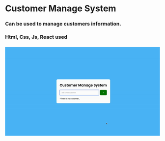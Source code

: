 <h1>Customer Manage System</h1>

<h3> Can be used to manage customers information.</h3>

<h3>Html, Css, Js, React used<h3>

<img src="gif.gif">